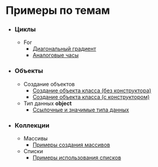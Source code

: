 # Примеры по темам
+ ### Циклы
    + For
        + [Диагональный градиент](https://github.com/KolesavinAV/programming_lessons_examples/blob/master/18-09-2017/gradient/gradient.pde)
        + [Аналоговые часы](https://github.com/KolesavinAV/programming_lessons_examples/blob/master/18-09-2017/analog_clock/analog_clock.pde)
+ ### Объекты
    + Создание объектов
        + [Создание объекта класса (без конструктора)](https://github.com/KolesavinAV/programming_lessons_examples/blob/master/18-09-2017/analog_clock/analog_clock.pde)
        + [Создание объекта класса (с конструктором)](https://github.com/KolesavinAV/programming_lessons_examples/blob/master/22-09-2017/ball_object_constructor/ball_object_constructor.pde)
    + Тип данных **object**
        + [Ссылочные и значимые типа данных](https://github.com/KolesavinAV/programming_lessons_examples/blob/master/22-09-2017/link_values/link_values.pde)
+ ### Коллекции
    + Массивы
        + [Примеры создания массивов](https://github.com/KolesavinAV/programming_lessons_examples/blob/master/28-09-2017/array_introduction/array_introduction.pde)
    + Списки
        + [Примеры использования списков](https://github.com/KolesavinAV/programming_lessons_examples/blob/master/29-09-2017/list_falling_balls/list_falling_balls.pde)